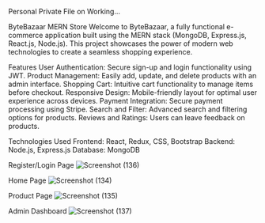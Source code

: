 Personal Private File on Working...

ByteBazaar MERN Store
Welcome to ByteBazaar, a fully functional e-commerce application built using the MERN stack (MongoDB, Express.js, React.js, Node.js). This project showcases the power of modern web technologies to create a seamless shopping experience.

Features
User Authentication: Secure sign-up and login functionality using JWT.
Product Management: Easily add, update, and delete products with an admin interface.
Shopping Cart: Intuitive cart functionality to manage items before checkout.
Responsive Design: Mobile-friendly layout for optimal user experience across devices.
Payment Integration: Secure payment processing using Stripe.
Search and Filter: Advanced search and filtering options for products.
Reviews and Ratings: Users can leave feedback on products.

Technologies Used
Frontend: React, Redux, CSS, Bootstrap
Backend: Node.js, Express.js
Database: MongoDB

Register/Login Page
![Screenshot (136)](https://github.com/user-attachments/assets/1b1cdf02-985f-4e65-86aa-a4e88faa9319)


Home Page
![Screenshot (134)](https://github.com/user-attachments/assets/4ae53474-0dc7-4f01-91ec-dd8112b51f8e)


Product Page
![Screenshot (135)](https://github.com/user-attachments/assets/e6c4a23a-6688-4515-b414-46b7e269a542)


Admin Dashboard
![Screenshot (137)](https://github.com/user-attachments/assets/c50e379e-ae0c-4050-a65b-d338205e5e37)

